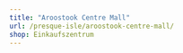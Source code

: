 ```yaml
---
title: "Aroostook Centre Mall"
url: /presque-isle/aroostook-centre-mall/
shop: Einkaufszentrum
---
```

